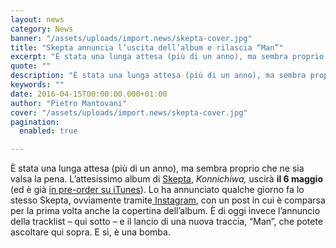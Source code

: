 ```yaml
---
layout: news
category: News
banner: "/assets/uploads/import.news/skepta-cover.jpg"
title: "Skepta annuncia l’uscita dell’album e rilascia “Man”"
excerpt: "È stata una lunga attesa (più di un anno), ma sembra proprio che ne sia valsa la pena. L’attesissimo album di Skepta, Konnichiwa, uscirà il 6 maggio (ed è già in pre-order su iTunes). Lo ha annunciato qualche giorno fa lo stesso Skepta, ovviamente tramite Instagram, con un post in cui è comparsa per la prima volta anche la [&hellip"
quote: ""
description: "È stata una lunga attesa (più di un anno), ma sembra proprio che ne sia valsa la pena. L’attesissimo album di Skepta, Konnichiwa, uscirà il 6 maggio (ed è già in pre-order su iTunes). Lo ha annunciato qualche giorno fa lo stesso Skepta, ovviamente tramite Instagram, con un post in cui è comparsa per la prima volta anche la [&hellip"
keywords: ""
date: 2016-04-15T00:00:00.000+01:00
author: "Pietro Mantovani"
cover: "/assets/uploads/import.news/skepta-cover.jpg"
pagination:
  enabled: true

---
```


È stata una lunga attesa (più di un anno), ma sembra proprio che ne sia valsa la pena. L’attesissimo album di [Skepta](https://hotmc.com/ecce-skepta-il-rapper-inglese-che-sta-conquistando-il-mondo/), _Konnichiwa,_ uscirà **il 6 maggio** (ed è già [in pre-order su iTunes](https://itunes.apple.com/us/album/konnichiwa/id1103788161?app=itunes&ign-mpt=uo%3D4)). Lo ha annunciato qualche giorno fa lo stesso Skepta, ovviamente tramite[ Instagram](https://www.instagram.com/p/BEJow28zDpB/), con un post in cui è comparsa per la prima volta anche la copertina dell’album. È di oggi invece l’annuncio della tracklist – qui sotto – e il lancio di una nuova traccia, “Man”, che potete ascoltare qui sopra. E sì, è una bomba.